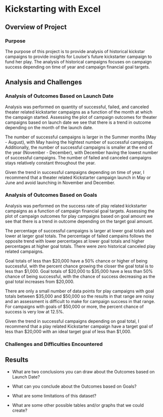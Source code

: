 # Kickstarting with Excel

## Overview of Project

### Purpose

The purpose of this project is to provide analysis of historical kickstar campaigns to provide insights for Louise's future kickstarter campaign to fund her play. The analysis of historical campaigns focuses on campaign success depending on time of year and campaign financial goal targets.

## Analysis and Challenges

### Analysis of Outcomes Based on Launch Date

Analysis was performed on quantity of successful, failed, and canceled theater related kickstarter campaigns as a function of the month at which the campaign started. Assessing the plot of campaign outcomes for theater campaigns based on launch date we see that there is a trend in outcome depending on the month of the launch date.

The number of successful campaigns is larger in the Summer months (May - August), with May having the hightest number of successful campaigns. Additionally, the number of successful campaigns is smaller at the end of the year (November - December), with December having the lowest number of successful campaigns. The number of failed and canceled campaigns stays relatively constant throughout the year.

Given the trend in successful campaigns depending on time of year, I recommend that a theater related Kickstarter campaign launch in May or June and avoid launching in November and December.

### Analysis of Outcomes Based on Goals

Analysis was performed on the success rate of play related kickstarter campaigns as a function of campaign financial goal targets. Assessing the plot of campaign outcomes for play campaigns based on goal amount we see that there is a trend in outcome depending on the target goal amount.

The percentage of successful campaigns is larger at lower goal totals and lower at larger goal totals. The percentage of failed campains follows the opposite trend with lower percentages at lower goal totals and higher percentages at higher goal totals. There were zero historical canceled play related campaigns.

Goal totals of less than $20,000 have a 50% chance or higher of being successful, with the percent chance growing the closer the goal total is to less than $1,000. Goal totals of $20,000 to $35,000 have a less than 50% chance of being successful, with the chance of success decreasing as the goal total increases from $20,000.

There are only a small number of data points for play campaigns with goal totals between $35,000 and $50,000 so the results in that range are noisy and an assessment is difficult to make for campaign success in that range. For campaigns with goals of $50,000 or more, the percent chance of success is very low at 12.5%.

Given the trend in successful campaigns depending on goal total, I recommend that a play related Kickstarter campaign have a target goal of less than $20,000 with an ideal target goal of less than $1,000.

### Challenges and Difficulties Encountered

## Results

- What are two conclusions you can draw about the Outcomes based on Launch Date?

- What can you conclude about the Outcomes based on Goals?

- What are some limitations of this dataset?

- What are some other possible tables and/or graphs that we could create?
